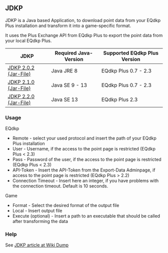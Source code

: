 ## JDKP
JDKP is a Java based Application, to download point data from your EQdkp Plus installation and transform it into a game-specific format.

It uses the Plus Exchange API from EQdkp Plus to export the point data from your local EQdkp Plus.

| JDKP  | Required Java-Version  | Supported EQdkp Plus Version  | 
|---|---|---|
| [JDKP 2.0.2 (Jar-File)](packages/jdkp/jdkp_v2.0.2_2.jar)  |  Java JRE 8 |  EQdkp Plus 0.7 - 2.3 |
| [JDKP 2.1.0 (Jar-File)](packages/jdkp/jdkp_v2.1.0_2.jar) | Java SE 9 - 13  | EQdkp Plus 0.7 - 2.3  |
| [JDKP 2.2.0 (Jar-File)](packages/jdkp/jdkp_v2.2.0_2.jar)  | Java SE 13  | EQdkp Plus 2.3  |

### Usage
EQdkp
* Remote - select your used protocol and insert the path of your EQdkp Plus installation
* User - Username, if the access to the point page is restricted (EQdkp Plus < 2.3)
* Pass - Password of the user, if the access to the point page is restricted (EQdkp Plus < 2.3)
* API-Token - Insert the API-Token from the Export-Data Adminpage, if access to the point page is restricted (EQdkp Plus > 2.2)
* Connection Timeout - Insert here an integer, if you have problems with the connection timeout. Default is 10 seconds.

Game
* Format - Select the desired format of the output file
* Local - Insert output file
* Execute (optional) - Insert a path to an executable that should be called after transforming the data

### Help
See [JDKP article at Wiki Dump](https://eqdkpplus.github.io/wiki/wiki/JDKP)
